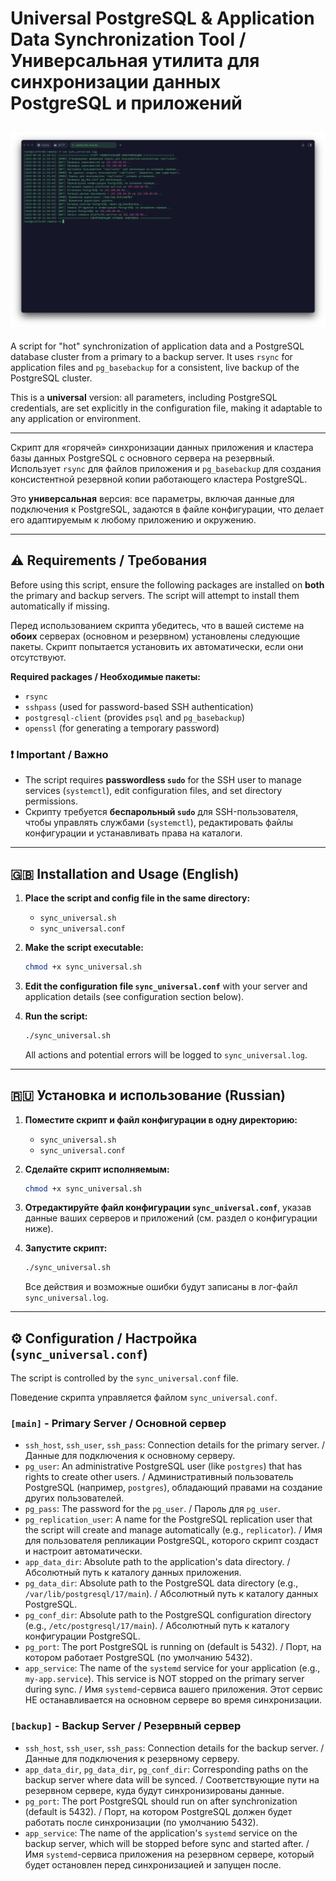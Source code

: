 # Universal PostgreSQL & Application Data Synchronization Tool / Универсальная утилита для синхронизации данных PostgreSQL и приложений
![Screenshot](https://github.com/zaycevmain/sync_universal/blob/main/screen.png)
---

A script for "hot" synchronization of application data and a PostgreSQL database cluster from a primary to a backup server. It uses `rsync` for application files and `pg_basebackup` for a consistent, live backup of the PostgreSQL cluster.

This is a **universal** version: all parameters, including PostgreSQL credentials, are set explicitly in the configuration file, making it adaptable to any application or environment.

---

Скрипт для «горячей» синхронизации данных приложения и кластера базы данных PostgreSQL с основного сервера на резервный. Использует `rsync` для файлов приложения и `pg_basebackup` для создания консистентной резервной копии работающего кластера PostgreSQL.

Это **универсальная** версия: все параметры, включая данные для подключения к PostgreSQL, задаются в файле конфигурации, что делает его адаптируемым к любому приложению и окружению.

---

## ⚠️ Requirements / Требования

Before using this script, ensure the following packages are installed on **both** the primary and backup servers. The script will attempt to install them automatically if missing.

Перед использованием скрипта убедитесь, что в вашей системе на **обоих** серверах (основном и резервном) установлены следующие пакеты. Скрипт попытается установить их автоматически, если они отсутствуют.

**Required packages / Необходимые пакеты:**
- `rsync`
- `sshpass` (used for password-based SSH authentication)
- `postgresql-client` (provides `psql` and `pg_basebackup`)
- `openssl` (for generating a temporary password)

### ❗ Important / Важно
- The script requires **passwordless `sudo`** for the SSH user to manage services (`systemctl`), edit configuration files, and set directory permissions.
- Скрипту требуется **беспарольный `sudo`** для SSH-пользователя, чтобы управлять службами (`systemctl`), редактировать файлы конфигурации и устанавливать права на каталоги.

---

## 🇬🇧 Installation and Usage (English)

1.  **Place the script and config file in the same directory:**
    - `sync_universal.sh`
    - `sync_universal.conf`

2.  **Make the script executable:**
    ```bash
    chmod +x sync_universal.sh
    ```

3.  **Edit the configuration file `sync_universal.conf`** with your server and application details (see configuration section below).

4.  **Run the script:**
    ```bash
    ./sync_universal.sh
    ```
    All actions and potential errors will be logged to `sync_universal.log`.

---

## 🇷🇺 Установка и использование (Russian)

1.  **Поместите скрипт и файл конфигурации в одну директорию:**
    - `sync_universal.sh`
    - `sync_universal.conf`

2.  **Сделайте скрипт исполняемым:**
    ```bash
    chmod +x sync_universal.sh
    ```
3.  **Отредактируйте файл конфигурации `sync_universal.conf`**, указав данные ваших серверов и приложений (см. раздел о конфигурации ниже).

4.  **Запустите скрипт:**
    ```bash
    ./sync_universal.sh
    ```
    Все действия и возможные ошибки будут записаны в лог-файл `sync_universal.log`.

---

## ⚙️ Configuration / Настройка (`sync_universal.conf`)

The script is controlled by the `sync_universal.conf` file.

Поведение скрипта управляется файлом `sync_universal.conf`.

### `[main]` - Primary Server / Основной сервер
-   `ssh_host`, `ssh_user`, `ssh_pass`: Connection details for the primary server. / Данные для подключения к основному серверу.
-   `pg_user`: An administrative PostgreSQL user (like `postgres`) that has rights to create other users. / Административный пользователь PostgreSQL (например, `postgres`), обладающий правами на создание других пользователей.
-   `pg_pass`: The password for the `pg_user`. / Пароль для `pg_user`.
-   `pg_replication_user`: A name for the PostgreSQL replication user that the script will create and manage automatically (e.g., `replicator`). / Имя для пользователя репликации PostgreSQL, которого скрипт создаст и настроит автоматически.
-   `app_data_dir`: Absolute path to the application's data directory. / Абсолютный путь к каталогу данных приложения.
-   `pg_data_dir`: Absolute path to the PostgreSQL data directory (e.g., `/var/lib/postgresql/17/main`). / Абсолютный путь к каталогу данных PostgreSQL.
-   `pg_conf_dir`: Absolute path to the PostgreSQL configuration directory (e.g., `/etc/postgresql/17/main`). / Абсолютный путь к каталогу конфигурации PostgreSQL.
-   `pg_port`: The port PostgreSQL is running on (default is 5432). / Порт, на котором работает PostgreSQL (по умолчанию 5432).
-   `app_service`: The name of the `systemd` service for your application (e.g., `my-app.service`). This service is NOT stopped on the primary server during sync. / Имя `systemd`-сервиса вашего приложения. Этот сервис НЕ останавливается на основном сервере во время синхронизации.

### `[backup]` - Backup Server / Резервный сервер
-   `ssh_host`, `ssh_user`, `ssh_pass`: Connection details for the backup server. / Данные для подключения к резервному серверу.
-   `app_data_dir`, `pg_data_dir`, `pg_conf_dir`: Corresponding paths on the backup server where data will be synced. / Соответствующие пути на резервном сервере, куда будут синхронизированы данные.
-   `pg_port`: The port PostgreSQL should run on after synchronization (default is 5432). / Порт, на котором PostgreSQL должен будет работать после синхронизации (по умолчанию 5432).
-   `app_service`: The name of the application's `systemd` service on the backup server, which will be stopped before sync and started after. / Имя `systemd`-сервиса приложения на резервном сервере, который будет остановлен перед синхронизацией и запущен после. 
